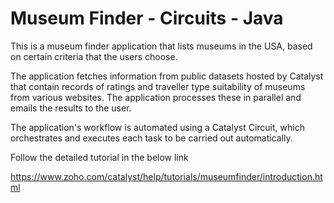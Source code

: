 # Museum Finder - Circuits - Java

This is a museum finder application that lists museums in the USA, based on certain criteria that the users choose.

The application fetches information from public datasets hosted by Catalyst that contain records of ratings and traveller type suitability of museums from various websites. The application processes these in parallel and emails the results to the user.

The application's workflow is automated using a Catalyst Circuit, which orchestrates and executes each task to be carried out automatically. 

Follow the detailed tutorial in the below link

https://www.zoho.com/catalyst/help/tutorials/museumfinder/introduction.html
